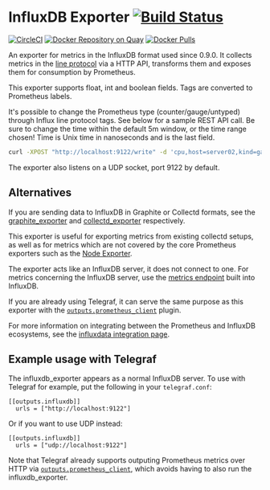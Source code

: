 # InfluxDB Exporter [![Build Status](https://travis-ci.org/prometheus/influxdb_exporter.svg)][travis]

[![CircleCI](https://circleci.com/gh/prometheus/influxdb_exporter/tree/master.svg?style=shield)][circleci]
[![Docker Repository on Quay](https://quay.io/repository/prometheus/influxdb-exporter/status)][quay]
[![Docker Pulls](https://img.shields.io/docker/pulls/prom/influxdb-exporter.svg?maxAge=604800)][hub]

An exporter for metrics in the InfluxDB format used since 0.9.0. It collects
metrics in the
[line protocol][line_protocol] via a HTTP API,
transforms them and exposes them for consumption by Prometheus.

This exporter supports float, int and boolean fields. Tags are converted to Prometheus labels.

It's possible to change the Prometheus type (counter/gauge/untyped) through Influx line protocol tags. See below for a sample REST API call. Be sure to change the time within the default 5m window, or the time range chosen! Time is Unix time in nanoseconds and is the last field.

```bash
curl -XPOST "http://localhost:9122/write" -d 'cpu,host=server02,kind=gauge,region=useast load=42 1532569830000000000'
```

The exporter also listens on a UDP socket, port 9122 by default.

## Alternatives

If you are sending data to InfluxDB in Graphite or Collectd formats, see the
[graphite_exporter][graphite_exporter]
and [collectd_exporter][collectd_exporter] respectively.

This exporter is useful for exporting metrics from existing collectd setups, as
well as for metrics which are not covered by the core Prometheus exporters such
as the [Node Exporter][node_exporter].

The exporter acts like an InfluxDB server, it does not connect to one. For
metrics concerning the InfluxDB server, use the [metrics endpoint][influxdb_metrics]
built into InfluxDB.

If you are already using Telegraf, it can serve the same purpose as this
exporter with the [`outputs.prometheus_client`][telegraf] plugin.

For more information on integrating between the Prometheus and InfluxDB
ecosystems, see the [influxdata integration page][influx_integration].

## Example usage with Telegraf

The influxdb_exporter appears as a normal InfluxDB server. To use with Telegraf
for example, put the following in your `telegraf.conf`:

```
[[outputs.influxdb]]
  urls = ["http://localhost:9122"]
```

Or if you want to use UDP instead:
```
[[outputs.influxdb]]
  urls = ["udp://localhost:9122"]
```

Note that Telegraf already supports outputing Prometheus metrics over HTTP via
[`outputs.prometheus_client`][telegraf], which avoids having to also run the influxdb_exporter.


[circleci]: https://circleci.com/gh/prometheus/influxdb_exporter
[hub]: https://hub.docker.com/r/prom/influxdb-exporter/
[travis]: https://travis-ci.org/prometheus/influxdb_exporter
[quay]: https://quay.io/repository/prometheus/influxdb-exporter
[line_protocol]: https://docs.influxdata.com/influxdb/v0.10/write_protocols/line/
[graphite_exporter]: https://github.com/prometheus/graphite_exporter
[collectd_exporter]: https://github.com/prometheus/collectd_exporter
[node_exporter]: https://github.com/prometheus/node_exporter
[influxdb_metrics]: https://docs.influxdata.com/influxdb/v1.5/administration/server_monitoring/#influxdb-metrics-http-endpoint
[telegraf]: https://docs.influxdata.com/telegraf/v1.7/plugins/outputs/#prometheus-client-prometheus-client-https-github-com-influxdata-telegraf-tree-release-1-7-plugins-outputs-prometheus-client
[influx_integration]: https://www.influxdata.com/integration/prometheus-monitoring-tool/
